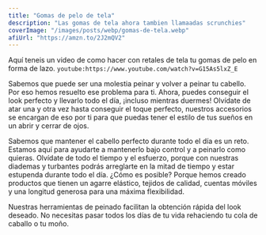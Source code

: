```yaml
---
title: "Gomas de pelo de tela"
description: "Las gomas de tela ahora tambien llamaadas scrunchies"
coverImage: "/images/posts/webp/gomas-de-tela.webp"
afiUrl: "https://amzn.to/2J2mQV2"
---
```

Aquí  teneis un video  de como hacer con retales de tela tu gomas de pelo en forma de lazo.
`youtube:https://www.youtube.com/watch?v=G15As5lxZ_E`

Sabemos que puede ser una molestia peinar y volver a peinar tu cabello. Por eso hemos resuelto ese problema para ti. Ahora, puedes conseguir el look perfecto y llevarlo todo el día, ¡incluso mientras duermes! Olvídate de atar una y otra vez hasta conseguir el toque perfecto, nuestros accesorios se encargan de eso por ti para que puedas tener el estilo de tus sueños en un abrir y cerrar de ojos.

Sabemos que mantener el cabello perfecto durante todo el día es un reto. Estamos aquí para ayudarte a mantenerlo bajo control y a peinarlo como quieras. Olvídate de todo el tiempo y el esfuerzo, porque con nuestras diademas y turbantes podrás arreglarte en la mitad de tiempo y estar estupenda durante todo el día. ¿Cómo es posible? Porque hemos creado productos que tienen un agarre elástico, tejidos de calidad, cuentas móviles y una longitud generosa para una máxima flexibilidad.

Nuestras herramientas de peinado facilitan la obtención rápida del look deseado. No necesitas pasar todos los días de tu vida rehaciendo tu cola de caballo o tu moño.